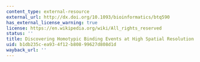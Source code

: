 ```yaml
---
content_type: external-resource
external_url: http://dx.doi.org/10.1093/bioinformatics/btq590
has_external_license_warning: true
license: https://en.wikipedia.org/wiki/All_rights_reserved
status: ''
title: Discovering Homotypic Binding Events at High Spatial Resolution
uid: b1db235c-ea93-4f12-b808-99627d808d1d
wayback_url: ''
---
```

